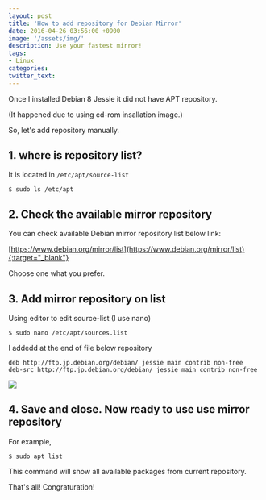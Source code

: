 ```yaml
---
layout: post
title: 'How to add repository for Debian Mirror'
date: 2016-04-26 03:56:00 +0900
image: '/assets/img/'
description: Use your fastest mirror!
tags:
- Linux
categories:
twitter_text:
---
```


Once I installed Debian 8 Jessie it did not have APT repository.

(It happened due to using cd-rom insallation image.)

So, let's add repository manually.

## 1. where is repository list?

It is located in `/etc/apt/source-list`

```
$ sudo ls /etc/apt
```

## 2. Check the available mirror repository

You can check available Debian mirror repository list below link:

[https://www.debian.org/mirror/list](https://www.debian.org/mirror/list){:target="_blank"}

Choose one what you prefer.

## 3. Add mirror repository on list

Using editor to edit source-list (I use nano)

```
$ sudo nano /etc/apt/sources.list
```

I addedd at the end of file below repository

```
deb http://ftp.jp.debian.org/debian/ jessie main contrib non-free
deb-src http://ftp.jp.debian.org/debian/ jessie main contrib non-free
```
<a href="https://googledrive.com/host/0Bw2KEQNBe4nMZW91OWJNZ2lmX0k/img20160229004.png" data-lightbox="81"><img src="https://googledrive.com/host/0Bw2KEQNBe4nMZW91OWJNZ2lmX0k/img20160229004.png"></a>

## 4. Save and close. Now ready to use use mirror repository

For example,

```
$ sudo apt list
```

This command will show all available packages from current repository.

That's all! Congraturation!
